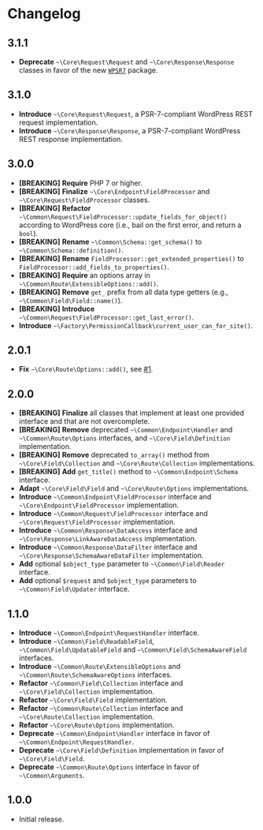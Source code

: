 # Changelog

## 3.1.1

* **Deprecate** `~\Core\Request\Request` and `~\Core\Response\Response` classes in favor of the new [`WPSR7`](https://github.com/inpsyde/WPSR7) package.

## 3.1.0

* **Introduce** `~\Core\Request\Request`, a PSR-7-compliant WordPress REST request implementation.
* **Introduce** `~\Core\Response\Response`, a PSR-7-compliant WordPress REST response implementation.

## 3.0.0

* **[BREAKING]** **Require** PHP 7 or higher.
* **[BREAKING]** **Finalize** `~\Core\Endpoint\FieldProcessor` and `~\Core\Request\FieldProcessor` classes.
* **[BREAKING]** **Refactor** `~\Common\Request\FieldProcessor::update_fields_for_object()` according to WordPress core (i.e., bail on the first error, and return a `bool`).
* **[BREAKING]** **Rename** `~\Common\Schema::get_schema()` to `~\Common\Schema::definition()`.
* **[BREAKING]** **Rename** `FieldProcessor::get_extended_properties()` to `FieldProcessor::add_fields_to_properties()`.
* **[BREAKING]** **Require** an options array in `~\Common\Route\ExtensibleOptions::add()`.
* **[BREAKING]** **Remove** `get_` prefix from all data type getters (e.g., `~\Common\Field\Field::name()`).
* **[BREAKING]** **Introduce** `~\Common\Request\FieldProcessor::get_last_error()`.
* **Introduce** `~\Factory\PermissionCallback\current_user_can_for_site()`.

## 2.0.1

* **Fix** `~\Core\Route\Options::add()`, see [#1](https://github.com/inpsyde/WP-REST-Starter/issues/1).

## 2.0.0

* **[BREAKING]** **Finalize** all classes that implement at least one provided interface and that are not overcomplete.
* **[BREAKING]** **Remove** deprecated `~\Common\Endpoint\Handler` and `~\Common\Route\Options` interfaces, and `~\Core\Field\Definition` implementation.
* **[BREAKING]** **Remove** deprecated `to_array()` method from `~\Core\Field\Collection` and `~\Core\Route\Collection` implementations.
* **[BREAKING]** **Add** `get_title()` method to `~\Common\Endpoint\Schema` interface.
* **Adapt** `~\Core\Field\Field` and `~\Core\Route\Options` implementations.
* **Introduce** `~\Common\Endpoint\FieldProcessor` interface and `~\Core\Endpoint\FieldProcessor` implementation.
* **Introduce** `~\Common\Request\FieldProcessor` interface and `~\Core\Request\FieldProcessor` implementation.
* **Introduce** `~\Common\Response\DataAccess` interface and `~\Core\Response\LinkAwareDataAccess` implementation.
* **Introduce** `~\Common\Response\DataFilter` interface and `~\Core\Response\SchemaAwareDataFilter` implementation.
* **Add** optional `$object_type` parameter to `~\Common\Field\Reader` interface.
* **Add** optional `$request` and `$object_type` parameters to `~\Common\Field\Updater` interface.

## 1.1.0

* **Introduce** `~\Common\Endpoint\RequestHandler` interface.
* **Introduce** `~\Common\Field\ReadableField`, `~\Common\Field\UpdatableField` and `~\Common\Field\SchemaAwareField` interfaces.
* **Introduce** `~\Common\Route\ExtensibleOptions` and `~\Common\Route\SchemaAwareOptions` interfaces.
* **Refactor** `~\Common\Field\Collection` interface and `~\Core\Field\Collection` implementation.
* **Refactor** `~\Core\Field\Field` implementation.
* **Refactor** `~\Common\Route\Collection` interface and `~\Core\Route\Collection` implementation.
* **Refactor** `~\Core\Route\Options` implementation.
* **Deprecate** `~\Common\Endpoint\Handler` interface in favor of `~\Common\Endpoint\RequestHandler`.
* **Deprecate** `~\Core\Field\Definition` implementation in favor of `~\Core\Field\Field`.
* **Deprecate** `~\Common\Route\Options` interface in favor of `~\Common\Arguments`.

## 1.0.0

* Initial release.
